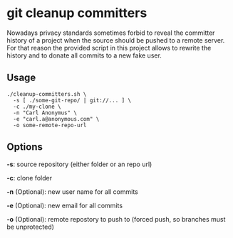 # git cleanup committers

Nowadays privacy standards sometimes forbid to reveal the committer history of a project when the source should be pushed to a remote server. For that reason the provided script in this project allows to rewrite the history and to donate all commits to a new fake user.

## Usage

```
./cleanup-committers.sh \
  -s [ ./some-git-repo/ | git://... ] \
  -c ./my-clone \
  -n "Carl Anonymus" \
  -e "carl.a@anonymous.com" \
  -o some-remote-repo-url
```

## Options

**-s**: source repository (either folder or an repo url)

**-c**: clone folder

**-n** (Optional): new user name for all commits

**-e** (Optional): new email for all commits

**-o** (Optional): remote repostory to push to (forced push, so branches must be unprotected)
